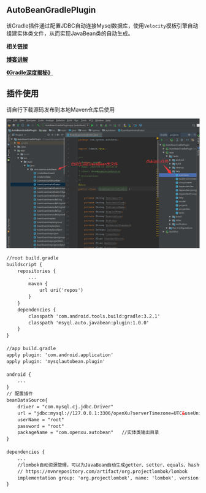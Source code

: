 
## AutoBeanGradlePlugin

该Gradle插件通过配置JDBC自动连接Mysql数据库，使用`Velocity`模板引擎自动组建实体类文件，从而实现JavaBean类的自动生成。

**相关链接**

**[博客讲解](https://openxu.blog.csdn.net/article/details/106146211)**

**[《Gradle深度揭秘》](https://edu.csdn.net/course/detail/25346)**

## 插件使用

请自行下载源码发布到本地Maven仓库后使用

![效果图](https://github.com/openXu/AutoBeanGradlePlugin/blob/master/autobean.png)

```xml
//root build.gradle
buildscript {
    repositories {
		...
        maven {
            url uri('repos')
        }
    }
    dependencies {
        classpath 'com.android.tools.build:gradle:3.2.1'
        classpath 'msyql.auto.javabean:plugin:1.0.0'
    }
}

//app build.gradle
apply plugin: 'com.android.application'
apply plugin: 'mysqlautobean.plugin'

android {
    ...
}
// 配置插件
beanDataSource{
    driver = "com.mysql.cj.jdbc.Driver"
    url = "jdbc:mysql://127.0.0.1:3306/openXu?serverTimezone=UTC&useUnicode=true&characterEncoding=utf8&useSSL=false&useCursorFetch=true&defaultFetchSize=1000"
    userName = "root"
    password = "root"
    packageName = "com.openxu.autobean"   //实体类输出目录
}

dependencies {
	...
	//lombok自动资源管理，可以为JavaBean自动生成getter、setter、equals、hashCode和toString等等
    // https://mvnrepository.com/artifact/org.projectlombok/lombok
    implementation group: 'org.projectlombok', name: 'lombok', version: '1.18.12'
}
```




